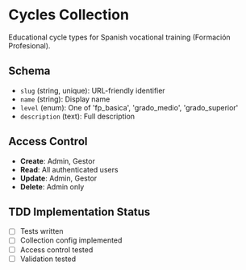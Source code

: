 # Cycles Collection

Educational cycle types for Spanish vocational training (Formación Profesional).

## Schema

- `slug` (string, unique): URL-friendly identifier
- `name` (string): Display name
- `level` (enum): One of 'fp_basica', 'grado_medio', 'grado_superior'
- `description` (text): Full description

## Access Control

- **Create**: Admin, Gestor
- **Read**: All authenticated users
- **Update**: Admin, Gestor
- **Delete**: Admin only

## TDD Implementation Status

- [ ] Tests written
- [ ] Collection config implemented
- [ ] Access control tested
- [ ] Validation tested
